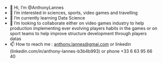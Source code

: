 - 👋 Hi, I’m @AnthonyLannes
- 👀 I’m interested in sciences, sports, video games and travelling
- 🌱 I’m currently learning Data Science
- 💞️ I’m looking to collaborate either on video games industry to help production implementing ever evolving players habits in the games or on sport teams to help improve structure development through players datas
- 📫 How to reach me : anthony.lannes@gmai.com or linkedin (linkedin.com/in/anthony-lannes-b3b4b993) or phone +33 6 63 95 66 40

<!---
AnthonyLannes/AnthonyLannes is a ✨ special ✨ repository because its `README.md` (this file) appears on your GitHub profile.
You can click the Preview link to take a look at your changes.
--->
